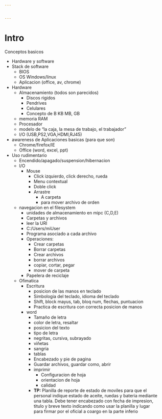```yaml
---


---
```


<h1 id="intro">Intro</h1>
<p>Conceptos basicos</p>
<ul>
<li>Hardware y software</li>
<li>Stack de software
<ul>
<li>BIOS</li>
<li>OS Windows/linux</li>
<li>Aplicacion (office, av, chrome)</li>
</ul>
</li>
<li>Hardware
<ul>
<li>Almacenamiento (todos son parecidos)
<ul>
<li>Discos rigidos</li>
<li>Pendrives</li>
<li>Celulares</li>
<li>Concepto de B KB MB, GB</li>
</ul>
</li>
<li>memoria RAM</li>
<li>Procesador</li>
<li>modelo de “la caja, la mesa de trabajo, el trabajador”</li>
<li>I/O (USB,PS2,VGA,HDMI,RJ45)</li>
</ul>
</li>
<li>awareness de Aplicaciones basicas (para que son)
<ul>
<li>Chrome/firefox/IE</li>
<li>Office (word, excel, ppt)</li>
</ul>
</li>
<li>Uso rudimentario
<ul>
<li>Encendido/apagado/suspension/hibernacion</li>
<li>I/O
<ul>
<li>Mouse
<ul>
<li>Click izquierdo, click derecho, rueda</li>
<li>Menu contextual</li>
<li>Doble click</li>
<li>Arrastre
<ul>
<li>A carpeta</li>
<li>para mover archivo de orden</li>
</ul>
</li>
</ul>
</li>
</ul>
</li>
<li>navegacion en el filesystem
<ul>
<li>unidades de almacenamiento en mipc (C,D,E)</li>
<li>Carpetas y archivos</li>
<li>leer la URI</li>
<li>C:/Users/miUser</li>
<li>Programa asociado a cada archivo</li>
<li>Operaciones:
<ul>
<li>Crear carpetas</li>
<li>Borrar carpetas</li>
<li>Crear archivos</li>
<li>borrar archivos</li>
<li>copiar, cortar, pegar</li>
<li>mover de carpeta</li>
</ul>
</li>
<li>Papelera de reciclaje</li>
</ul>
</li>
<li>Ofimatica
<ul>
<li>Escritura
<ul>
<li>posicion de las manos en teclado</li>
<li>Simbologia del teclado, idioma del teclado</li>
<li>Shift, block mayus, tab, bloq num, flechas, puntuacion</li>
<li>Practica de escritura con correcta posicion de manos</li>
</ul>
</li>
<li>word
<ul>
<li>Tamaño de letra</li>
<li>color de letra, resaltar</li>
<li>posicion del texto</li>
<li>tipo de letra</li>
<li>negritas, cursiva, subrayado</li>
<li>viñetas</li>
<li>sangria</li>
<li>tablas</li>
<li>Encabezado y pie de pagina</li>
<li>Guardar archivos,  guardar como, abrir</li>
<li>imprimir
<ul>
<li>Configuracion de hoja</li>
<li>orientacion de hoja</li>
<li>calidad</li>
</ul>
</li>
<li><strong>TP:</strong> Planilla de reporte de estado de moviles para que el personal indique estado de aceite, ruedas y bateria mediante una tabla. Debe tener encabezado con fecha de impresion, titulo y breve texto indicando como usar la planilla y lugar para firmar por el oficial a coargo en la parte inferio</li>
</ul>
</li>
</ul>
</li>
</ul>
</li>
</ul>

